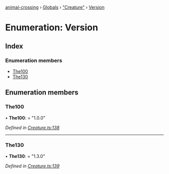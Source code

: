 [animal-crossing](../README.md) › [Globals](../globals.md) › ["Creature"](../modules/_creature_.md) › [Version](_creature_.version.md)

# Enumeration: Version

## Index

### Enumeration members

* [The100](_creature_.version.md#the100)
* [The130](_creature_.version.md#the130)

## Enumeration members

###  The100

• **The100**: = "1.0.0"

*Defined in [Creature.ts:138](https://github.com/Norviah/animal-crossing/blob/b7769d3/module/types/Creature.ts#L138)*

___

###  The130

• **The130**: = "1.3.0"

*Defined in [Creature.ts:139](https://github.com/Norviah/animal-crossing/blob/b7769d3/module/types/Creature.ts#L139)*
